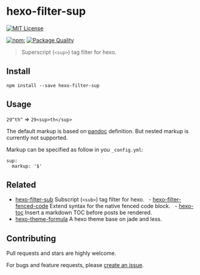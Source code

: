 # hexo-filter-sup

[![MIT License](https://img.shields.io/badge/license-MIT_License-green.svg?style=flat-square)](https://github.com/bubkoo/hexo-filter-sup/blob/master/LICENSE)

[![npm:](https://img.shields.io/npm/v/hexo-filter-sup.svg?style=flat-square)](https://www.npmjs.com/packages/hexo-filter-sup)
[![Package Quality](http://npm.packagequality.com/shield/hexo-filter-sup.svg)](http://packagequality.com/#?package=hexo-filter-sup)

> Superscript (`<sup>`) tag filter for hexo.

## Install

```node
npm install --save hexo-filter-sup
```

## Usage

`29^th^` => `29<sup>th</sup>`

The default markup is based on [pandoc](http://johnmacfarlane.net/pandoc/README.html#superscripts-and-subscripts) definition. But nested markup is currently not supported.

Markup can be specified as follow in you `_config.yml`:

```
sup:
  markup: '$'
```

## Related

 - [hexo-filter-sub](https://github.com/bubkoo/hexo-filter-sub) Subscript (`<sub>`) tag filter for hexo. 
  - [hexo-filter-fenced-code](https://github.com/bubkoo/hexo-filter-fenced-code) Extend syntax for the native fenced code block. 
  - [hexo-toc](https://github.com/bubkoo/hexo-toc) Insert a markdown TOC before posts be rendered.  
 - [hexo-theme-formula](https://github.com/bubkoo/hexo-theme-formula) A hexo theme base on jade and less.

## Contributing

Pull requests and stars are highly welcome.

For bugs and feature requests, please [create an issue](https://github.com/bubkoo/hexo-filter-sup/issues/new).
